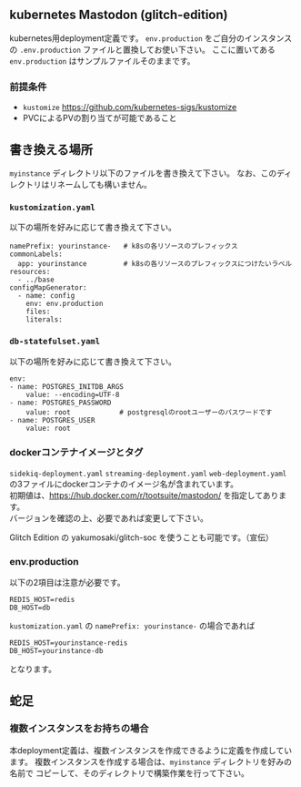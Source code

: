 ## kubernetes Mastodon (glitch-edition) 

kubernetes用deployment定義です。
`env.production` をご自分のインスタンスの `.env.production` ファイルと置換してお使い下さい。
ここに置いてある `env.production` はサンプルファイルそのままです。

### 前提条件

* `kustomize` https://github.com/kubernetes-sigs/kustomize
* PVCによるPVの割り当てが可能であること

## 書き換える場所

`myinstance` ディレクトリ以下のファイルを書き換えて下さい。
なお、このディレクトリはリネームしても構いません。

### `kustomization.yaml`

以下の場所を好みに応じて書き換えて下さい。

```
namePrefix: yourinstance-   # k8sの各リソースのプレフィックス
commonLabels:
  app: yourinstance         # k8sの各リソースのプレフィックスにつけたいラベル
resources:
  - ../base
configMapGenerator:
  - name: config
    env: env.production
    files:
    literals:
```

### `db-statefulset.yaml`

以下の場所を好みに応じて書き換えて下さい。

```
env:
- name: POSTGRES_INITDB_ARGS
	value: --encoding=UTF-8
- name: POSTGRES_PASSWORD
	value: root            # postgresqlのrootユーザーのパスワードです
- name: POSTGRES_USER
	value: root
```

### dockerコンテナイメージとタグ

`sidekiq-deployment.yaml` `streaming-deployment.yaml` `web-deployment.yaml` の3ファイルにdockerコンテナのイメージ名が含まれています。  
初期値は、https://hub.docker.com/r/tootsuite/mastodon/ を指定してあります。  
バージョンを確認の上、必要であれば変更して下さい。

Glitch Edition の yakumosaki/glitch-soc を使うことも可能です。（宣伝）

### env.production

以下の2項目は注意が必要です。

```
REDIS_HOST=redis
DB_HOST=db
```

`kustomization.yaml` の `namePrefix: yourinstance-` の場合であれば

```
REDIS_HOST=yourinstance-redis
DB_HOST=yourinstance-db
```

となります。

## 蛇足

### 複数インスタンスをお持ちの場合

本deployment定義は、複数インスタンスを作成できるように定義を作成しています。
複数インスタンスを作成する場合は、`myinstance` ディレクトリを好みの名前で
コピーして、そのディレクトリで構築作業を行って下さい。
